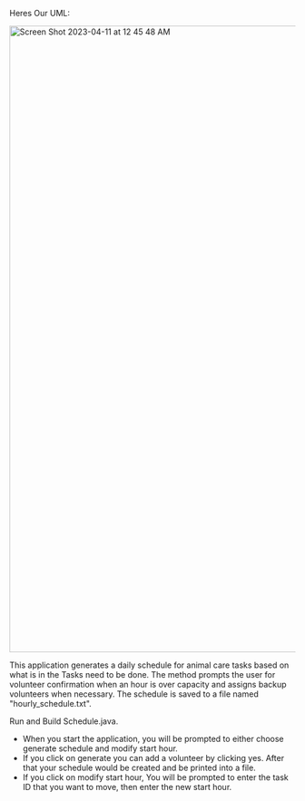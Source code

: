 Heres Our UML:

<img width="1105" alt="Screen Shot 2023-04-11 at 12 45 48 AM" src="https://user-images.githubusercontent.com/113133056/231078373-7d6f6528-6f0f-4513-9b24-d68930aeefae.png">

This application generates a daily schedule for animal care tasks based on what is in the Tasks need to be done.
The method prompts the user for volunteer confirmation when an hour is over capacity
and assigns backup volunteers when necessary. The schedule is saved to a file named
"hourly_schedule.txt".


Run and Build Schedule.java.
- When you start the application, you will be prompted to either choose generate schedule and modify start hour.
- If you click on generate you can add a volunteer by clicking yes. After that your schedule would be created and be printed into a file.
- If you click on modify start hour, You will be prompted to enter the task ID that you want to move, then enter the new start hour.

     
